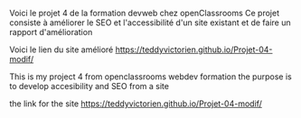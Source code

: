 Voici le projet 4 de la formation devweb chez openClassrooms
Ce projet consiste à améliorer le SEO et l'accessibilité d'un site existant et de faire un rapport d'amélioration 

Voici le lien du site amélioré https://teddyvictorien.github.io/Projet-04-modif/

This is my project 4 from openclassrooms webdev formation
the purpose is to develop accesibility and SEO from a site 

the link for the site https://teddyvictorien.github.io/Projet-04-modif/
